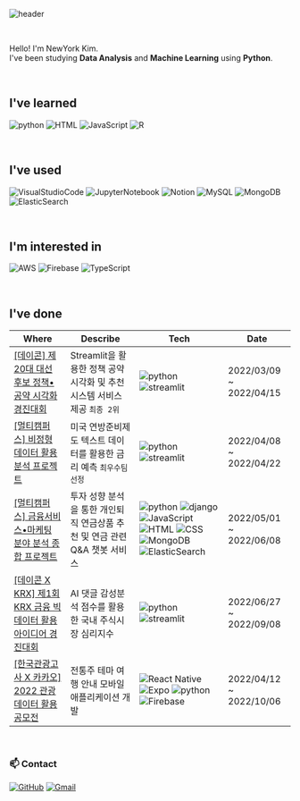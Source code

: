 ![header](https://capsule-render.vercel.app/api?type=waving&color=e9dbfa&height=300&section=header&text=NewYorkKim%20%20&fontSize=70&animation=fadeIn)

<br/>

Hello! I'm NewYork Kim. <br/>
I've been studying __Data Analysis__ and __Machine Learning__ using __Python__. 

<br/> 

## I've learned
![python](https://img.shields.io/badge/-python-white?style=for-the-badge&logo=python)
![HTML](https://img.shields.io/badge/-HTML-white?style=for-the-badge&logo=html5) 
![JavaScript](https://img.shields.io/badge/-JavaScript-white?style=for-the-badge&logo=JavaScript) 
![R](https://img.shields.io/badge/-R-white?style=for-the-badge&logo=R&logoColor=blue)

<br/>

## I've used
![VisualStudioCode](https://img.shields.io/badge/-Visual%20Studio%20Code-white?style=for-the-badge&logo=VisualStudioCode&logoColor=blue) 
![JupyterNotebook](https://img.shields.io/badge/-Jupyter%20Notebook-white?style=for-the-badge&logo=Jupyter) 
![Notion](https://img.shields.io/badge/-Notion-white?style=for-the-badge&logo=Notion&logoColor=black)
![MySQL](https://img.shields.io/badge/-MySQL-white?style=for-the-badge&logo=mysql)
![MongoDB](https://img.shields.io/badge/-MongoDB-white?style=for-the-badge&logo=mongodb)
![ElasticSearch](https://img.shields.io/badge/-Elastic%20Search-white?style=for-the-badge&logo=elasticsearch&logoColor=gray)

<br/>

## I'm interested in
![AWS](https://img.shields.io/badge/-AWS-white?style=for-the-badge&logo=amazon)
![Firebase](https://img.shields.io/badge/-Firebase-white?style=for-the-badge&logo=firebase)
![TypeScript](https://img.shields.io/badge/-TypeScript-white?style=for-the-badge&logo=typescript&logoColor=blue)

<br/>

## I've done
|Where|Describe|Tech|Date|
|------|---|---|---|
|[[데이콘] 제20대 대선 후보 정책•공약 시각화 경진대회](https://github.com/NewYorkKim/Promise_Visualization)|Streamlit을 활용한 정책 공약 시각화 및 추천 시스템 서비스 제공 `최종 2위` |![python](https://img.shields.io/badge/-python-white?style=for-the-badge&logo=python) ![streamlit](https://img.shields.io/badge/-streamlit-white?style=for-the-badge&logo=streamlit)|2022/03/09 ~ 2022/04/15|
|[[멀티캠퍼스] 비정형 데이터 활용 분석 프로젝트](https://github.com/NewYorkKim/Fed_Interest_Rate)|미국 연방준비제도 텍스트 데이터를 활용한 금리 예측 `최우수팀 선정` |![python](https://img.shields.io/badge/-python-white?style=for-the-badge&logo=python) ![streamlit](https://img.shields.io/badge/-streamlit-white?style=for-the-badge&logo=streamlit)|2022/04/08 ~ 2022/04/22|
|[[멀티캠퍼스] 금융서비스•마케팅 분야 분석 종합 프로젝트](https://github.com/NewYorkKim/Pension_Chatbot) |투자 성향 분석을 통한 개인퇴직 연금상품 추천 및 연금 관련 Q&A 챗봇 서비스 |![python](https://img.shields.io/badge/-python-white?style=for-the-badge&logo=python) ![django](https://img.shields.io/badge/-django-white?style=for-the-badge&logo=django&logoColor=green) ![JavaScript](https://img.shields.io/badge/-JavaScript-white?style=for-the-badge&logo=JavaScript) ![HTML](https://img.shields.io/badge/-HTML-white?style=for-the-badge&logo=html5) ![CSS](https://img.shields.io/badge/-CSS-white?style=for-the-badge&logo=css3&logoColor=blue) ![MongoDB](https://img.shields.io/badge/-MongoDB-white?style=for-the-badge&logo=mongodb) ![ElasticSearch](https://img.shields.io/badge/-Elastic%20Search-white?style=for-the-badge&logo=elasticsearch&logoColor=gray) |2022/05/01 ~ 2022/06/08|
|[[데이콘 X KRX] 제1회 KRX 금융 빅데이터 활용 아이디어 경진대회](https://github.com/NewYorkKim/KRX_2022) |AI 댓글 감성분석 점수를 활용한 국내 주식시장 심리지수 | ![python](https://img.shields.io/badge/-python-white?style=for-the-badge&logo=python) ![streamlit](https://img.shields.io/badge/-streamlit-white?style=for-the-badge&logo=streamlit)| 2022/06/27 ~ 2022/09/08|
|[[한국관광고사 X 카카오] 2022 관광데이터 활용 공모전](https://github.com/NewYorkKim/Yosul_Lamp) |전통주 테마 여행 안내 모바일 애플리케이션 개발 |![React Native](https://img.shields.io/badge/-ReactNative-white?style=for-the-badge&logo=react) ![Expo](https://img.shields.io/badge/-expo-white?style=for-the-badge&logo=expo&logoColor=black) ![python](https://img.shields.io/badge/-python-white?style=for-the-badge&logo=python) ![Firebase](https://img.shields.io/badge/-Firebase-white?style=for-the-badge&logo=firebase) |2022/04/12 ~ 2022/10/06|


<br/>

### 📫 Contact
[![GitHub](http://img.shields.io/badge/GitHub-black?style=flat&logo=github&link=https://github.com/NewYorkKim)](https://github.com/NewYorkKim) 
[![Gmail](https://img.shields.io/badge/Gmail-d14836?style=flat&logo=Gmail&logoColor=white&link=mailto:newyorkkim1030@gmail.com)](mailto:newyorkkim1030@gmail.com)
